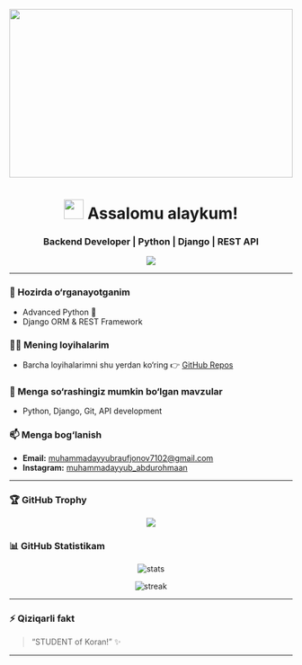 <!-- 🌌 Animated Matrix Banner -->
<p align="center">
  <img src="https://i.giphy.com/media/xT0xeJpnrWC4XWblEk/giphy.gif" width="100%" height="300" />
</p>

<!-- 👋 Animated Welcome -->
<h1 align="center">
  <img src="https://media.giphy.com/media/hvRJCLFzcasrR4ia7z/giphy.gif" width="35px">
  Assalomu alaykum!
</h1>
<h3 align="center">Backend Developer | Python | Django | REST API</h3>

<!-- ⌨️ Typing Animation -->
<p align="center">
  <img src="https://readme-typing-svg.herokuapp.com?font=Fira+Code&size=24&duration=3000&pause=1000&color=00FF00&center=true&vCenter=true&width=500&lines=Salom!;Men+Backend+Dasturchiman;Python+%7C+Django+%7C+REST+API;Open+Source+Lover+%F0%9F%92%9A" />
</p>

---

### 🌱 Hozirda o‘rganayotganim
- Advanced Python 🐍  
- Django ORM & REST Framework  

### 👨‍💻 Mening loyihalarim
- Barcha loyihalarimni shu yerdan ko‘ring 👉 [GitHub Repos](https://github.com/muhammadayyubraufjonov7102-droid)

### 💬 Menga so‘rashingiz mumkin bo‘lgan mavzular
- Python, Django, Git, API development  

### 📫 Menga bog‘lanish
- **Email:** muhammadayyubraufjonov7102@gmail.com  
- **Instagram:** [muhammadayyub_abdurohmaan](https://inflact.com/instagram-viewer/?profile=muhammadayyub_abdurohmaan)

---

### 🏆 GitHub Trophy
<p align="center">
  <img src="https://github-profile-trophy.vercel.app/?username=muhammadayyubraufjonov7102-droid&theme=onedark&row=1&column=6" />
</p>

### 📊 GitHub Statistikam
<p align="center">
  <img src="https://github-readme-stats.vercel.app/api?username=muhammadayyubraufjonov7102-droid&show_icons=true&theme=radical" alt="stats" />
</p>

<p align="center">
  <img src="https://github-readme-streak-stats.herokuapp.com/?user=muhammadayyubraufjonov7102-droid&theme=radical" alt="streak" />
</p>

---

### ⚡ Qiziqarli fakt
> “STUDENT of Koran!” ✨

---







